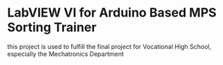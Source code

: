 # LabVIEW VI for Arduino Based MPS Sorting Trainer
this project is used to fulfill the final project for Vocational High School, especially the Mechatronics Department
